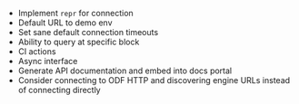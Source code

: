 - Implement `repr` for connection
- Default URL to demo env
- Set sane default connection timeouts
- Ability to query at specific block
- CI actions
- Async interface
- Generate API documentation and embed into docs portal
- Consider connecting to ODF HTTP and discovering engine URLs instead of connecting directly